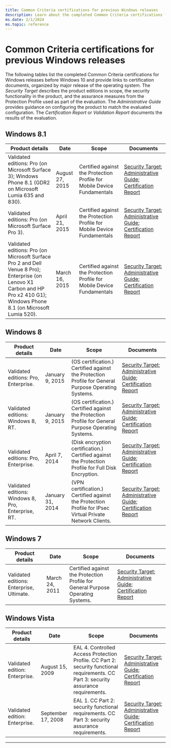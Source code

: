 ```yaml
---
title: Common Criteria certifications for previous Windows releases
description: Learn about the completed Common Criteria certifications for previous Windows releases.
ms.date: 2/1/2024
ms.topic: reference
---
```


# Common Criteria certifications for previous Windows releases

The following tables list the completed Common Criteria certifications for Windows releases before Windows 10 and provide links to certification documents, organized by major release of the operating system. The *Security Target* describes the product editions in scope, the security functionality in the product, and the assurance measures from the Protection Profile used as part of the evaluation. The *Administrative Guide* provides guidance on configuring the product to match the evaluated configuration. The *Certification Report* or *Validation Report* documents the results of the evaluation.

## Windows 8.1

|Product details  |Date  |Scope  |Documents  |
|---------|---------|---------|---------|
|Validated editions: Pro (on Microsoft Surface 3); Windows Phone 8.1 (GDR2 on Microsoft Lumia 635 and 830). |August 27, 2015 |Certified against the Protection Profile for Mobile Device Fundamentals |[Security Target][security-target-august-2015]; [Administrative Guide][admin-guide-august-2015]; [Certification Report][certification-report-august-2015] |
|Validated editions: Pro (on Microsoft Surface Pro 3). |April 21, 2015|Certified against the Protection Profile for Mobile Device Fundamentals |[Security Target][security-target-april-2015]; [Administrative Guide][admin-guide-april-2015]; [Certification Report][certification-report-april-2015] |
|Validated editions: Pro (on Microsoft Surface Pro 2 and Dell Venue 8 Pro); Enterprise (on Lenovo X1 Carbon and HP Pro x2 410 G1); Windows Phone 8.1 (on Microsoft Lumia 520). |March 16, 2015 |Certified against the Protection Profile for Mobile Device Fundamentals |[Security Target][security-target-march-2015]; [Administrative Guide][admin-guide-march-2015]; [Certification Report][certification-report-march-2015] |

## Windows 8

|Product details  |Date  |Scope  |Documents  |
|---------|---------|---------|---------|
|Validated editions: Pro, Enterprise. |January 9, 2015 |(OS certification.) Certified against the Protection Profile for General Purpose Operating Systems. |[Security Target][security-target-january-2015-pro]; [Administrative Guide][admin-guide-january-2015-pro]; [Certification Report][certification-report-january-2015-pro] |
|Validated editions: Windows 8, RT. |January 9, 2015 |(OS certification.) Certified against the Protection Profile for General Purpose Operating Systems. |[Security Target][security-target-january-2015-rt]; [Administrative Guide][admin-guide-january-2015-rt]; [Certification Report][certification-report-january-2015-rt] |
|Validated editions: Pro, Enterprise. |April 7, 2014 |(Disk encryption certification.) Certified against the Protection Profile for Full Disk Encryption. |[Security Target][security-target-april-2014]; [Administrative Guide][admin-guide-april-2014]; [Certification Report][certification-report-april-2014] |
|Validated editions: Windows 8, Pro, Enterprise, RT. |January 31, 2014 |(VPN certification.) Certified against the Protection Profile for IPsec Virtual Private Network Clients. |[Security Target][security-target-january-2014]; [Administrative Guide][admin-guide-january-2014]; [Certification Report][certification-report-january-2014] |

## Windows 7

|Product details  |Date  |Scope  |Documents  |
|---------|---------|---------|---------|
|Validated editions: Enterprise, Ultimate. |March 24, 2011 |Certified against the Protection Profile for General Purpose Operating Systems. |[Security Target][security-target-march-2011]; [Administrative Guide][admin-guide-march-2011]; [Certification Report][certification-report-march-2011] |

## Windows Vista

|Product details  |Date  |Scope  |Documents  |
|---------|---------|---------|---------|
|Validated edition: Enterprise. |August 15, 2009 |EAL 4. Controlled Access Protection Profile. CC Part 2: security functional requirements. CC Part 3: security assurance requirements. |[Security Target][security-target-august-2009]; [Administrative Guide][admin-guide-august-2009]; [Certification Report][certification-report-august-2009] |
|Validated edition: Enterprise. |September 17, 2008 |EAL 1. CC Part 2: security functional requirements. CC Part 3: security assurance requirements. |[Security Target][security-target-september-2008]; [Administrative Guide][admin-guide-september-2008]; [Certification Report][certification-report-september-2008] |

---

<!-- Links -->

<!-- Security Targets -->

[security-target-august-2015]: https://www.commoncriteriaportal.org/files/epfiles/st_vid10635-st.pdf
[security-target-april-2015]: https://www.commoncriteriaportal.org/files/epfiles/st_vid10632-st.pdf
[security-target-march-2015]: https://www.commoncriteriaportal.org/files/epfiles/st_vid10592-st.pdf
[security-target-january-2015-pro]: https://www.commoncriteriaportal.org/files/epfiles/st_vid10520-st.pdf
[security-target-january-2015-rt]: https://www.commoncriteriaportal.org/files/epfiles/st_vid10620-st.pdf
[security-target-april-2014]: https://www.commoncriteriaportal.org/files/epfiles/st_vid10540-st.pdf
[security-target-january-2014]: https://www.commoncriteriaportal.org/files/epfiles/st_vid10529-st.pdf
[security-target-march-2011]: https://www.commoncriteriaportal.org/files/epfiles/st_vid10390-st.pdf
[security-target-august-2009]: https://www.commoncriteriaportal.org/files/epfiles/st_vid10291-st.pdf
[security-target-september-2008]: https://www.commoncriteriaportal.org/files/epfiles/efs-t005_msvista_msserver2008_eal1_st_v1.0.pdf

<!-- Administrative Guides -->

[admin-guide-august-2015]: https://download.microsoft.com/download/b/e/3/be365594-daa5-4af3-a6b5-9533d61eae32/surface%20pro%203%20mobile%20operational%20guidance.docx
[admin-guide-april-2015]: https://download.microsoft.com/download/b/e/3/be365594-daa5-4af3-a6b5-9533d61eae32/surface%20pro%203%20mobile%20operational%20guidance.docx
[admin-guide-march-2015]: https://download.microsoft.com/download/b/0/e/b0e30225-5017-4241-ac0a-6c40bc8e6714/mobile%20operational%20guidance.docx
[admin-guide-january-2015-pro]: https://download.microsoft.com/download/6/0/b/60b27ded-705a-4751-8e9f-642e635c3cf3/microsoft%20windows%208%20windows%20server%202012%20common%20criteria%20supplemental%20admin%20guidance.docx
[admin-guide-january-2015-rt]: https://download.microsoft.com/download/8/6/e/86e8c001-8556-4949-90cf-f5beac918026/microsoft%20windows%208%20microsoft%20windows%20rt%20common%20criteria%20supplemental%20admin.docx
[admin-guide-april-2014]: https://download.microsoft.com/download/0/8/4/08468080-540b-4326-91bf-f2a33b7e1764/administrative%20guidance%20for%20software%20full%20disk%20encryption%20clients.pdf
[admin-guide-january-2014]: https://download.microsoft.com/download/a/9/f/a9fd7e2d-023b-4925-a62f-58a7f1a6bd47/microsoft%20windows%208%20windows%20server%202012%20supplemental%20admin%20guidance%20ipsec%20vpn%20client.docx
[admin-guide-march-2011]: https://www.microsoft.com/downloads/en/details.aspx?familyid=ee05b6d0-9939-4765-9217-63083bb94a00
[admin-guide-august-2009]: https://www.microsoft.com/downloads/en/details.aspx?familyid=06166288-24c4-4c42-9daa-2b2473ddf567
[admin-guide-september-2008]: https://www.microsoft.com/downloads/en/details.aspx?familyid=06166288-24c4-4c42-9daa-2b2473ddf567

<!-- Certification and Validation Reports -->

[certification-report-august-2015]: https://www.commoncriteriaportal.org/files/epfiles/st_vid10635-vr.pdf
[certification-report-april-2015]: https://www.commoncriteriaportal.org/files/epfiles/st_vid10632-vr.pdf
[certification-report-march-2015]: https://www.commoncriteriaportal.org/files/epfiles/st_vid10592-vr.pdf
[certification-report-january-2015-pro]: https://www.commoncriteriaportal.org/files/epfiles/st_vid10520-vr.pdf
[certification-report-january-2015-rt]: https://www.commoncriteriaportal.org/files/epfiles/st_vid10620-vr.pdf
[certification-report-april-2014]: https://www.commoncriteriaportal.org/files/epfiles/st_vid10540-vr.pdf
[certification-report-january-2014]: https://www.commoncriteriaportal.org/files/epfiles/st_vid10529-vr.pdf
[certification-report-march-2011]: https://www.commoncriteriaportal.org/files/epfiles/st_vid10390-vr.pdf
[certification-report-august-2009]: https://www.commoncriteriaportal.org/files/epfiles/st_vid10291-vr.pdf
[certification-report-september-2008]: https://www.commoncriteriaportal.org/files/epfiles/efs-t005_msvista_msserver2008_eal1_cr_v1.0.pdf

